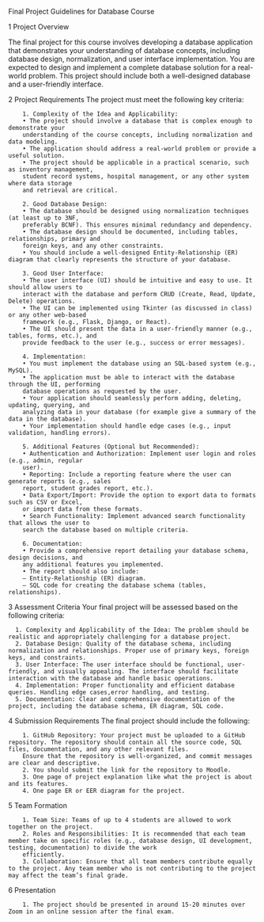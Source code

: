 Final Project Guidelines for Database Course

1 Project Overview

The final project for this course involves developing a database application that demonstrates your understanding of database concepts, including database design, normalization, and user interface
implementation. You are expected to design and implement a complete database solution for a real-world problem. This project should include both a well-designed database and a user-friendly
interface.

2 Project Requirements
The project must meet the following key criteria:

        1. Complexity of the Idea and Applicability:
        • The project should involve a database that is complex enough to demonstrate your
        understanding of the course concepts, including normalization and data modeling.
        • The application should address a real-world problem or provide a useful solution.
        • The project should be applicable in a practical scenario, such as inventory management,
        student record systems, hospital management, or any other system where data storage
        and retrieval are critical.
        
        2. Good Database Design:
        • The database should be designed using normalization techniques (at least up to 3NF,
        preferably BCNF). This ensures minimal redundancy and dependency.
        • The database design should be documented, including tables, relationships, primary and
        foreign keys, and any other constraints.
        • You should include a well-designed Entity-Relationship (ER) diagram that clearly represents the structure of your database.
        
        3. Good User Interface:
        • The user interface (UI) should be intuitive and easy to use. It should allow users to
        interact with the database and perform CRUD (Create, Read, Update, Delete) operations.
        • The UI can be implemented using Tkinter (as discussed in class) or any other web-based
        framework (e.g., Flask, Django, or React).
        • The UI should present the data in a user-friendly manner (e.g., tables, forms, etc.), and
        provide feedback to the user (e.g., success or error messages).
      
        4. Implementation:
        • You must implement the database using an SQL-based system (e.g., MySQL).
        • The application must be able to interact with the database through the UI, performing
        database operations as requested by the user.
        • Your application should seamlessly perform adding, deleting, updating, querying, and
        analyzing data in your database (for example give a summary of the data in the database).
        • Your implementation should handle edge cases (e.g., input validation, handling errors).
        
        5. Additional Features (Optional but Recommended):
        • Authentication and Authorization: Implement user login and roles (e.g., admin, regular
        user).
        • Reporting: Include a reporting feature where the user can generate reports (e.g., sales
        report, student grades report, etc.).
        • Data Export/Import: Provide the option to export data to formats such as CSV or Excel,
        or import data from these formats.
        • Search Functionality: Implement advanced search functionality that allows the user to
        search the database based on multiple criteria.
        
        6. Documentation:
        • Provide a comprehensive report detailing your database schema, design decisions, and
        any additional features you implemented.
        • The report should also include:
        – Entity-Relationship (ER) diagram.
        – SQL code for creating the database schema (tables, relationships).
        
3 Assessment Criteria
Your final project will be assessed based on the following criteria:

      1. Complexity and Applicability of the Idea: The problem should be realistic and appropriately challenging for a database project.
      2. Database Design: Quality of the database schema, including normalization and relationships. Proper use of primary keys, foreign keys, and constraints.
      3. User Interface: The user interface should be functional, user-friendly, and visually appealing. The interface should facilitate interaction with the database and handle basic operations.
      4. Implementation: Proper functionality and efficient database queries. Handling edge cases,error handling, and testing.
      5. Documentation: Clear and comprehensive documentation of the project, including the database schema, ER diagram, SQL code.

4 Submission Requirements
The final project should include the following:

        1. GitHub Repository: Your project must be uploaded to a GitHub repository. The repository should contain all the source code, SQL files, documentation, and any other relevant files.
        Ensure that the repository is well-organized, and commit messages are clear and descriptive.
        2. You should submit the link for the repository to Moodle.
        3. One page of project explanation like what the project is about and its features.
        4. One page ER or EER diagram for the project.

5 Team Formation

        1. Team Size: Teams of up to 4 students are allowed to work together on the project.        
        2. Roles and Responsibilities: It is recommended that each team member take on specific roles (e.g., database design, UI development, testing, documentation) to divide the work
        efficiently.
        3. Collaboration: Ensure that all team members contribute equally to the project. Any team member who is not contributing to the project may affect the team’s final grade.

6 Presentation

        1. The project should be presented in around 15-20 minutes over Zoom in an online session after the final exam.
